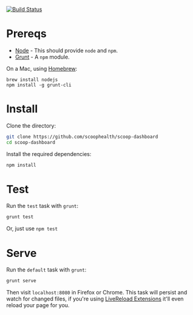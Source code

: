 [![Build Status](https://travis-ci.org/scoophealth/scoop-dashboard.png)](https://travis-ci.org/scoophealth/scoop-dashboard)

# Prereqs

* [Node](http://nodejs.org/) - This should provide `node` and `npm`.
* [Grunt](http://gruntjs.com/) - A `npm` module.

On a Mac, using [Homebrew](http://brew.sh/):
```
brew install nodejs
npm install -g grunt-cli
```

# Install
Clone the directory:
```bash
git clone https://github.com/scoophealth/scoop-dashboard
cd scoop-dashboard
```
Install the required dependencies:
```bash
npm install
```

# Test
Run the `test` task with `grunt`:
```bash
grunt test
```
Or, just use `npm test`

# Serve
Run the `default` task with `grunt`:
```bash
grunt serve
```
Then visit `localhost:8080` in Firefox or Chrome.
This task will persist and watch for changed files, if you're using [LiveReload Extensions](http://feedback.livereload.com/knowledgebase/articles/86242-how-do-i-install-and-use-the-browser-extensions-) it'll even reload your page for you.

